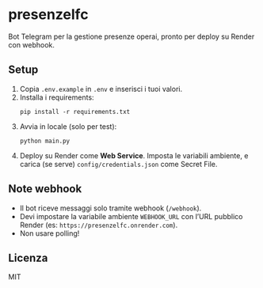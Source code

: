 # presenzelfc

Bot Telegram per la gestione presenze operai, pronto per deploy su Render con webhook.

## Setup

1. Copia `.env.example` in `.env` e inserisci i tuoi valori.
2. Installa i requirements:
   ```
   pip install -r requirements.txt
   ```
3. Avvia in locale (solo per test):
   ```
   python main.py
   ```
4. Deploy su Render come **Web Service**. Imposta le variabili ambiente, e carica (se serve) `config/credentials.json` come Secret File.

## Note webhook

- Il bot riceve messaggi solo tramite webhook (`/webhook`).  
- Devi impostare la variabile ambiente `WEBHOOK_URL` con l’URL pubblico Render (es: `https://presenzelfc.onrender.com`).  
- Non usare polling!

## Licenza

MIT